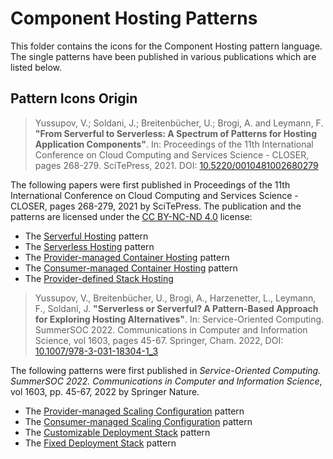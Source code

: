 # Component Hosting Patterns

This folder contains the icons for the Component Hosting pattern language.
The single patterns have been published in various publications which are listed below.

## Pattern Icons Origin

> Yussupov, V.; Soldani, J.; Breitenbücher, U.; Brogi, A. and Leymann, F.
> **"From Serverful to Serverless: A Spectrum of Patterns for Hosting Application Components"**.
> In: Proceedings of the 11th International Conference on Cloud Computing and Services Science - CLOSER, pages 268-279.
> SciTePress, 2021.
> DOI: [10.5220/0010481002680279](https://www.scitepress.org/PublicationsDetail.aspx?ID=yzuOAgEvhvk=)

The following papers were first published in Proceedings of the 11th International Conference on Cloud Computing and Services Science - CLOSER, pages 268-279, 2021 by SciTePress.
The publication and the patterns are licensed under the [CC BY-NC-ND 4.0](https://creativecommons.org/licenses/by-nc-nd/4.0/) license:
- The [Serverful Hosting](serverful.svg) pattern
- The [Serverless Hosting](serverless.svg) pattern
- The [Provider-managed Container Hosting](container-serverless.svg) pattern
- The [Consumer-managed Container Hosting](container-serverful.svg) pattern
- The [Provider-defined Stack Hosting](platform.svg)


> Yussupov, V., Breitenbücher, U., Brogi, A., Harzenetter, L., Leymann, F., Soldani, J.
> **"Serverless or Serverful? A Pattern-Based Approach for Exploring Hosting Alternatives"**.
> In: Service-Oriented Computing. SummerSOC 2022. Communications in Computer and Information Science, vol 1603, pages 45-67.
> Springer, Cham. 2022,
> DOI: [10.1007/978-3-031-18304-1_3](https://link.springer.com/chapter/10.1007/978-3-031-18304-1_3)

The following patterns were first published in *Service-Oriented Computing. SummerSOC 2022. Communications in Computer and Information Science*, vol 1603, pp. 45-67, 2022 by Springer Nature.
- The [Provider-managed Scaling Configuration](provider-scaling.svg) pattern
- The [Consumer-managed Scaling Configuration](consumer-scaling.svg) pattern
- The [Customizable Deployment Stack](customizable-stack.svg) pattern
- The [Fixed Deployment Stack](fixed-stack.svg) pattern

